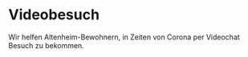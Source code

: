 # Videobesuch

Wir helfen Altenheim-Bewohnern, in Zeiten von Corona per Videochat Besuch zu bekommen.
